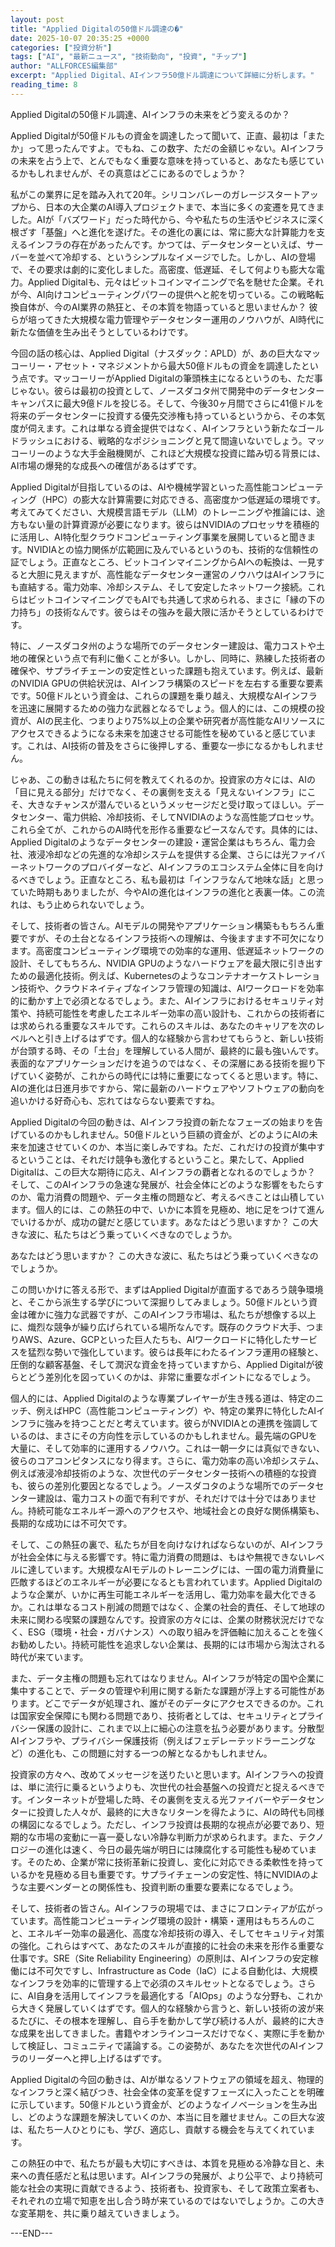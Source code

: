 ```yaml
---
layout: post
title: "Applied Digitalの50億ドル調達の�"
date: 2025-10-07 20:35:25 +0000
categories: ["投資分析"]
tags: ["AI", "最新ニュース", "技術動向", "投資", "チップ"]
author: "ALLFORCES編集部"
excerpt: "Applied Digital、AIインフラ50億ドル調達について詳細に分析します。"
reading_time: 8
---
```


Applied Digitalの50億ドル調達、AIインフラの未来をどう変えるのか？

Applied Digitalが50億ドルもの資金を調達したって聞いて、正直、最初は「またか」って思ったんですよ。でもね、この数字、ただの金額じゃない。AIインフラの未来を占う上で、とんでもなく重要な意味を持っていると、あなたも感じているかもしれませんが、その真意はどこにあるのでしょうか？

私がこの業界に足を踏み入れて20年。シリコンバレーのガレージスタートアップから、日本の大企業のAI導入プロジェクトまで、本当に多くの変遷を見てきました。AIが「バズワード」だった時代から、今や私たちの生活やビジネスに深く根ざす「基盤」へと進化を遂げた。その進化の裏には、常に膨大な計算能力を支えるインフラの存在があったんです。かつては、データセンターといえば、サーバーを並べて冷却する、というシンプルなイメージでした。しかし、AIの登場で、その要求は劇的に変化しました。高密度、低遅延、そして何よりも膨大な電力。Applied Digitalも、元々はビットコインマイニングで名を馳せた企業。それが今、AI向けコンピューティングパワーの提供へと舵を切っている。この戦略転換自体が、今のAI業界の熱狂と、その本質を物語っていると思いませんか？ 彼らが培ってきた大規模な電力管理やデータセンター運用のノウハウが、AI時代に新たな価値を生み出そうとしているわけです。

今回の話の核心は、Applied Digital（ナスダック：APLD）が、あの巨大なマッコーリー・アセット・マネジメントから最大50億ドルもの資金を調達したという点です。マッコーリーがApplied Digitalの筆頭株主になるというのも、ただ事じゃない。彼らは最初の投資として、ノースダコタ州で開発中のデータセンターキャンパスに最大9億ドルを投じる。そして、今後30ヶ月間でさらに41億ドルを将来のデータセンターに投資する優先交渉権も持っているというから、その本気度が伺えます。これは単なる資金提供ではなく、AIインフラという新たなゴールドラッシュにおける、戦略的なポジショニングと見て間違いないでしょう。マッコーリーのような大手金融機関が、これほど大規模な投資に踏み切る背景には、AI市場の爆発的な成長への確信があるはずです。

Applied Digitalが目指しているのは、AIや機械学習といった高性能コンピューティング（HPC）の膨大な計算需要に対応できる、高密度かつ低遅延の環境です。考えてみてください、大規模言語モデル（LLM）のトレーニングや推論には、途方もない量の計算資源が必要になります。彼らはNVIDIAのプロセッサを積極的に活用し、AI特化型クラウドコンピューティング事業を展開していると聞きます。NVIDIAとの協力関係が広範囲に及んでいるというのも、技術的な信頼性の証でしょう。正直なところ、ビットコインマイニングからAIへの転換は、一見すると大胆に見えますが、高性能なデータセンター運営のノウハウはAIインフラにも直結する。電力効率、冷却システム、そして安定したネットワーク接続。これらはビットコインマイニングでもAIでも共通して求められる、まさに「縁の下の力持ち」の技術なんです。彼らはその強みを最大限に活かそうとしているわけです。

特に、ノースダコタ州のような場所でのデータセンター建設は、電力コストや土地の確保という点で有利に働くことが多い。しかし、同時に、熟練した技術者の確保や、サプライチェーンの安定性といった課題も抱えています。例えば、最新のNVIDIA GPUの供給状況は、AIインフラ構築のスピードを左右する重要な要素です。50億ドルという資金は、これらの課題を乗り越え、大規模なAIインフラを迅速に展開するための強力な武器となるでしょう。個人的には、この規模の投資が、AIの民主化、つまりより75%以上の企業や研究者が高性能なAIリソースにアクセスできるようになる未来を加速させる可能性を秘めていると感じています。これは、AI技術の普及をさらに後押しする、重要な一歩になるかもしれません。

じゃあ、この動きは私たちに何を教えてくれるのか。投資家の方々には、AIの「目に見える部分」だけでなく、その裏側を支える「見えないインフラ」にこそ、大きなチャンスが潜んでいるというメッセージだと受け取ってほしい。データセンター、電力供給、冷却技術、そしてNVIDIAのような高性能プロセッサ。これら全てが、これからのAI時代を形作る重要なピースなんです。具体的には、Applied Digitalのようなデータセンターの建設・運営企業はもちろん、電力会社、液浸冷却などの先進的な冷却システムを提供する企業、さらには光ファイバーネットワークのプロバイダーなど、AIインフラのエコシステム全体に目を向けるべきでしょう。正直なところ、私も最初は「インフラなんて地味な話」と思っていた時期もありましたが、今やAIの進化はインフラの進化と表裏一体。この流れは、もう止められないでしょう。

そして、技術者の皆さん。AIモデルの開発やアプリケーション構築ももちろん重要ですが、その土台となるインフラ技術への理解は、今後ますます不可欠になります。高密度コンピューティング環境での効率的な運用、低遅延ネットワークの設計、そしてもちろん、NVIDIA GPUのようなハードウェアを最大限に引き出すための最適化技術。例えば、Kubernetesのようなコンテナオーケストレーション技術や、クラウドネイティブなインフラ管理の知識は、AIワークロードを効率的に動かす上で必須となるでしょう。また、AIインフラにおけるセキュリティ対策や、持続可能性を考慮したエネルギー効率の高い設計も、これからの技術者には求められる重要なスキルです。これらのスキルは、あなたのキャリアを次のレベルへと引き上げるはずです。個人的な経験から言わせてもらうと、新しい技術が台頭する時、その「土台」を理解している人間が、最終的に最も強いんです。表面的なアプリケーションだけを追うのではなく、その深層にある技術を掘り下げていく姿勢が、これからの時代には特に重要になってくると思います。特に、AIの進化は日進月歩ですから、常に最新のハードウェアやソフトウェアの動向を追いかける好奇心も、忘れてはならない要素ですね。

Applied Digitalの今回の動きは、AIインフラ投資の新たなフェーズの始まりを告げているのかもしれません。50億ドルという巨額の資金が、どのようにAIの未来を加速させていくのか、本当に楽しみですね。ただ、これだけの投資が集中するということは、それだけ競争も激化するということ。果たして、Applied Digitalは、この巨大な期待に応え、AIインフラの覇者となれるのでしょうか？ そして、このAIインフラの急速な発展が、社会全体にどのような影響をもたらすのか、電力消費の問題や、データ主権の問題など、考えるべきことは山積しています。個人的には、この熱狂の中で、いかに本質を見極め、地に足をつけて進んでいけるかが、成功の鍵だと感じています。あなたはどう思いますか？ この大きな波に、私たちはどう乗っていくべきなのでしょうか。

あなたはどう思いますか？ この大きな波に、私たちはどう乗っていくべきなのでしょうか。

この問いかけに答える形で、まずはApplied Digitalが直面するであろう競争環境と、そこから派生する学びについて深掘りしてみましょう。50億ドルという資金は確かに強力な武器ですが、このAIインフラ市場は、私たちが想像する以上に、熾烈な競争が繰り広げられている場所なんです。既存のクラウド大手、つまりAWS、Azure、GCPといった巨人たちも、AIワークロードに特化したサービスを猛烈な勢いで強化しています。彼らは長年にわたるインフラ運用の経験と、圧倒的な顧客基盤、そして潤沢な資金を持っていますから、Applied Digitalが彼らとどう差別化を図っていくのかは、非常に重要なポイントになるでしょう。

個人的には、Applied Digitalのような専業プレイヤーが生き残る道は、特定のニッチ、例えばHPC（高性能コンピューティング）や、特定の業界に特化したAIインフラに強みを持つことだと考えています。彼らがNVIDIAとの連携を強調しているのは、まさにその方向性を示しているのかもしれません。最先端のGPUを大量に、そして効率的に運用するノウハウ。これは一朝一夕には真似できない、彼らのコアコンピタンスになり得ます。さらに、電力効率の高い冷却システム、例えば液浸冷却技術のような、次世代のデータセンター技術への積極的な投資も、彼らの差別化要因となるでしょう。ノースダコタのような場所でのデータセンター建設は、電力コストの面で有利ですが、それだけでは十分ではありません。持続可能なエネルギー源へのアクセスや、地域社会との良好な関係構築も、長期的な成功には不可欠です。

そして、この熱狂の裏で、私たちが目を向けなければならないのが、AIインフラが社会全体に与える影響です。特に電力消費の問題は、もはや無視できないレベルに達しています。大規模なAIモデルのトレーニングには、一国の電力消費量に匹敵するほどのエネルギーが必要になるとも言われています。Applied Digitalのような企業が、いかに再生可能エネルギーを活用し、電力効率を最大化できるか。これは単なるコスト削減の問題ではなく、企業の社会的責任、そして地球の未来に関わる喫緊の課題なんです。投資家の方々には、企業の財務状況だけでなく、ESG（環境・社会・ガバナンス）への取り組みを評価軸に加えることを強くお勧めしたい。持続可能性を追求しない企業は、長期的には市場から淘汰される時代が来ています。

また、データ主権の問題も忘れてはなりません。AIインフラが特定の国や企業に集中することで、データの管理や利用に関する新たな課題が浮上する可能性があります。どこでデータが処理され、誰がそのデータにアクセスできるのか。これは国家安全保障にも関わる問題であり、技術者としては、セキュリティとプライバシー保護の設計に、これまで以上に細心の注意を払う必要があります。分散型AIインフラや、プライバシー保護技術（例えばフェデレーテッドラーニングなど）の進化も、この問題に対する一つの解となるかもしれません。

投資家の方々へ、改めてメッセージを送りたいと思います。AIインフラへの投資は、単に流行に乗るというよりも、次世代の社会基盤への投資だと捉えるべきです。インターネットが登場した時、その裏側を支える光ファイバーやデータセンターに投資した人々が、最終的に大きなリターンを得たように、AIの時代も同様の構図になるでしょう。ただし、インフラ投資は長期的な視点が必要であり、短期的な市場の変動に一喜一憂しない冷静な判断力が求められます。また、テクノロジーの進化は速く、今日の最先端が明日には陳腐化する可能性も秘めています。そのため、企業が常に技術革新に投資し、変化に対応できる柔軟性を持っているかを見極める目も重要です。サプライチェーンの安定性、特にNVIDIAのような主要ベンダーとの関係性も、投資判断の重要な要素になるでしょう。

そして、技術者の皆さん。AIインフラの現場では、まさにフロンティアが広がっています。高性能コンピューティング環境の設計・構築・運用はもちろんのこと、エネルギー効率の最適化、高度な冷却技術の導入、そしてセキュリティ対策の強化。これらはすべて、あなたのスキルが直接的に社会の未来を形作る重要な仕事です。SRE（Site Reliability Engineering）の原則は、AIインフラの安定稼働には不可欠ですし、Infrastructure as Code（IaC）による自動化は、大規模なインフラを効率的に管理する上で必須のスキルセットとなるでしょう。さらに、AI自身を活用してインフラを最適化する「AIOps」のような分野も、これから大きく発展していくはずです。個人的な経験から言うと、新しい技術の波が来るたびに、その根本を理解し、自ら手を動かして学び続ける人が、最終的に大きな成果を出してきました。書籍やオンラインコースだけでなく、実際に手を動かして検証し、コミュニティで議論する。この姿勢が、あなたを次世代のAIインフラのリーダーへと押し上げるはずです。

Applied Digitalの今回の動きは、AIが単なるソフトウェアの領域を超え、物理的なインフラと深く結びつき、社会全体の変革を促すフェーズに入ったことを明確に示しています。50億ドルという資金が、どのようなイノベーションを生み出し、どのような課題を解決していくのか、本当に目を離せません。この巨大な波は、私たち一人ひとりにも、学び、適応し、貢献する機会を与えてくれています。

この熱狂の中で、私たちが最も大切にすべきは、本質を見極める冷静な目と、未来への責任感だと私は思います。AIインフラの発展が、より公平で、より持続可能な社会の実現に貢献できるよう、技術者も、投資家も、そして政策立案者も、それぞれの立場で知恵を出し合う時が来ているのではないでしょうか。この大きな変革期を、共に乗り越えていきましょう。

---END---